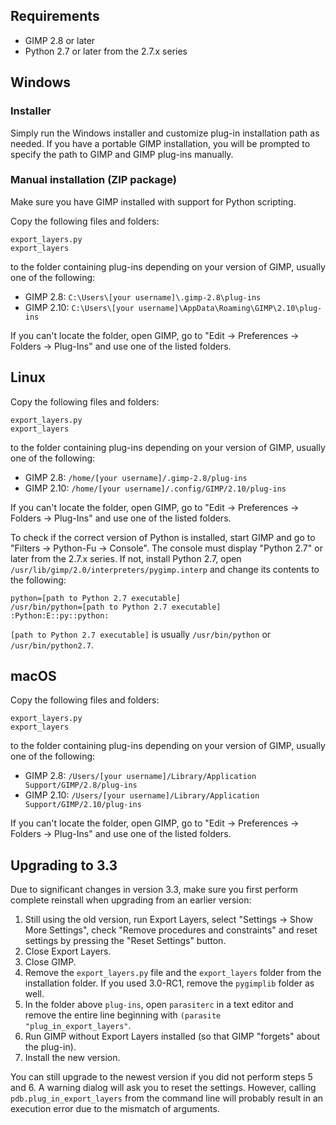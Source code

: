 Requirements
------------

* GIMP 2.8 or later
* Python 2.7 or later from the 2.7.x series


Windows
-------

### Installer

Simply run the Windows installer and customize plug-in installation path as needed.
If you have a portable GIMP installation, you will be prompted to specify the path to GIMP and GIMP plug-ins manually.


### Manual installation (ZIP package)

Make sure you have GIMP installed with support for Python scripting.

Copy the following files and folders:

    export_layers.py
    export_layers

to the folder containing plug-ins depending on your version of GIMP, usually one of the following:

* GIMP 2.8: `C:\Users\[your username]\.gimp-2.8\plug-ins`
* GIMP 2.10: `C:\Users\[your username]\AppData\Roaming\GIMP\2.10\plug-ins`

If you can't locate the folder, open GIMP, go to "Edit → Preferences → Folders → Plug-Ins" and use one of the listed folders.


Linux
-----

Copy the following files and folders:

    export_layers.py
    export_layers

to the folder containing plug-ins depending on your version of GIMP, usually one of the following:

* GIMP 2.8: `/home/[your username]/.gimp-2.8/plug-ins`
* GIMP 2.10: `/home/[your username]/.config/GIMP/2.10/plug-ins`

If you can't locate the folder, open GIMP, go to "Edit → Preferences → Folders → Plug-Ins" and use one of the listed folders.

To check if the correct version of Python is installed, start GIMP and go to "Filters → Python-Fu → Console".
The console must display "Python 2.7" or later from the 2.7.x series.
If not, install Python 2.7, open `/usr/lib/gimp/2.0/interpreters/pygimp.interp` and change its contents to the following:

    python=[path to Python 2.7 executable]
    /usr/bin/python=[path to Python 2.7 executable]
    :Python:E::py::python:

`[path to Python 2.7 executable]` is usually `/usr/bin/python` or `/usr/bin/python2.7`.


macOS
-----

Copy the following files and folders:

    export_layers.py
    export_layers

to the folder containing plug-ins depending on your version of GIMP, usually one of the following:

* GIMP 2.8: `/Users/[your username]/Library/Application Support/GIMP/2.8/plug-ins`
* GIMP 2.10: `/Users/[your username]/Library/Application Support/GIMP/2.10/plug-ins`

If you can't locate the folder, open GIMP, go to "Edit → Preferences → Folders → Plug-Ins" and use one of the listed folders.


Upgrading to 3.3
----------------

Due to significant changes in version 3.3, make sure you first perform complete reinstall when upgrading from an earlier version:

1. Still using the old version, run Export Layers, select "Settings → Show More Settings", check "Remove procedures and constraints" and reset settings by pressing the "Reset Settings" button.
2. Close Export Layers.
3. Close GIMP.
4. Remove the `export_layers.py` file and the `export_layers` folder from the installation folder.
   If you used 3.0-RC1, remove the `pygimplib` folder as well.
5. In the folder above `plug-ins`, open `parasiterc` in a text editor and remove the entire line beginning with `(parasite "plug_in_export_layers"`.
6. Run GIMP without Export Layers installed (so that GIMP "forgets" about the plug-in).
7. Install the new version.

You can still upgrade to the newest version if you did not perform steps 5 and 6.
A warning dialog will ask you to reset the settings.
However, calling `pdb.plug_in_export_layers` from the command line will probably result in an execution error due to the mismatch of arguments.
